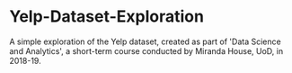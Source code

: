 # Yelp-Dataset-Exploration
A simple exploration of the Yelp dataset, created as part of 'Data Science and Analytics', a short-term course conducted by Miranda House, UoD, in 2018-19.
